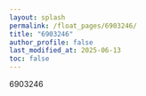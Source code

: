 ```yaml
---
layout: splash
permalink: /float_pages/6903246/
title: "6903246"
author_profile: false
last_modified_at: 2025-06-13
toc: false
---
```

 
6903246
